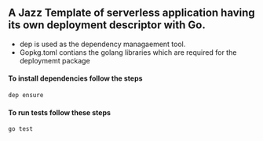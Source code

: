 ## A Jazz Template of serverless application having its own deployment descriptor with Go.


* dep is used as the dependency managaement tool.
* Gopkg.toml contians the golang libraries which are required for the deploymemt package

#### To install dependencies follow the steps

    dep ensure

#### To run tests follow these steps

    go test
